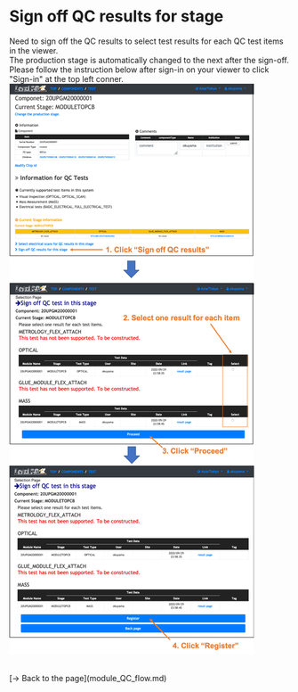 # Sign off QC results for stage
Need to sign off the QC results to select test results for each QC test items in the viewer.<br>
The production stage is automatically changed to the next after the sign-off.<br>
Please follow the instruction below after sign-in on your viewer to click "Sign-in" at the top left conner.<br>
![Sign_Off_QC_Results](images/sign_off_results.png)<br>

<br>
[&rarr; Back to the page](module_QC_flow.md)
